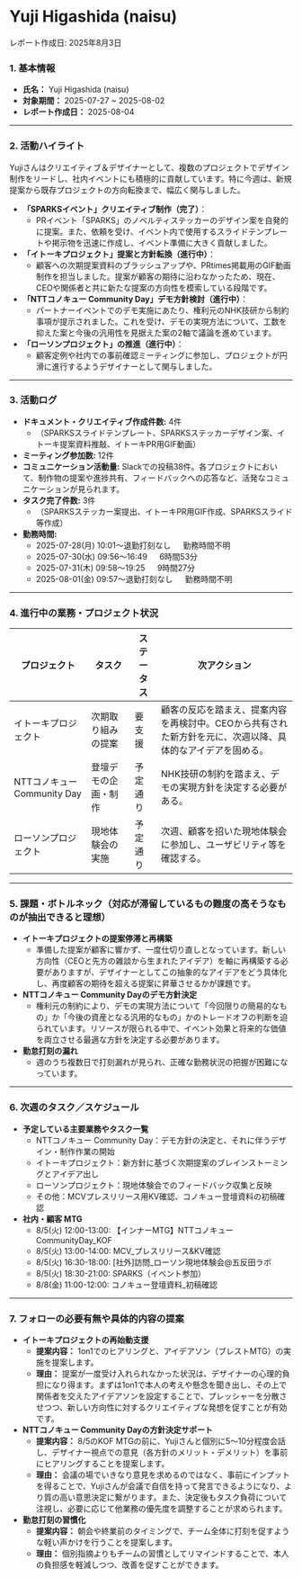# Yuji Higashida (naisu)

レポート作成日: 2025年8月3日

### 1. 基本情報

- **氏名：** Yuji Higashida (naisu)
- **対象期間：** 2025-07-27 ~ 2025-08-02
- **レポート作成日：** 2025-08-04

---

### 2. 活動ハイライト

Yujiさんはクリエイティブ＆デザイナーとして、複数のプロジェクトでデザイン制作をリードし、社内イベントにも積極的に貢献しています。特に今週は、新規提案から既存プロジェクトの方向転換まで、幅広く関与しました。

- **「SPARKSイベント」クリエイティブ制作（完了）**：
    - PRイベント「SPARKS」のノベルティステッカーのデザイン案を自発的に提案。また、依頼を受け、イベント内で使用するスライドテンプレートや掲示物を迅速に作成し、イベント準備に大きく貢献しました。
- **「イトーキプロジェクト」提案と方針転換（進行中）**：
    - 顧客への次期提案資料のブラッシュアップや、PRtimes掲載用のGIF動画制作を担当しました。提案が顧客の期待に沿わなかったため、現在、CEOや関係者と共に新たな提案の方向性を模索している段階です。
- **「NTTコノキュー Community Day」デモ方針検討（進行中）**：
    - パートナーイベントでのデモ実施にあたり、権利元のNHK技研から制約事項が提示されました。これを受け、デモの実現方法について、工数を抑えた案と今後の汎用性を見据えた案の2軸で議論を進めています。
- **「ローソンプロジェクト」の推進（進行中）**：
    - 顧客定例や社内での事前確認ミーティングに参加し、プロジェクトが円滑に進行するようデザイナーとして関与しました。

---

### 3. 活動ログ

- **ドキュメント・クリエイティブ作成件数:** 4件
    - （SPARKSスライドテンプレート、SPARKSステッカーデザイン案、イトーキ提案資料推敲、イトーキPR用GIF動画）
- **ミーティング参加数:** 12件
- **コミュニケーション活動量:** Slackでの投稿38件。各プロジェクトにおいて、制作物の提案や進捗共有、フィードバックへの応答など、活発なコミュニケーションが見られます。
- **タスク完了件数:** 3件
    - （SPARKSステッカー案提出、イトーキPR用GIF作成、SPARKSスライド等作成）
- **勤務時間:**
    - 2025-07-28(月) 10:01〜退勤打刻なし 　 勤務時間不明
    - 2025-07-30(水) 09:56〜16:49 　 6時間53分
    - 2025-07-31(木) 09:58〜19:25 　 9時間27分
    - 2025-08-01(金) 09:57〜退勤打刻なし 　 勤務時間不明

---

### 4. 進行中の業務・プロジェクト状況

| プロジェクト | タスク | ステータス | 次アクション |
| --- | --- | --- | --- |
| イトーキプロジェクト | 次期取り組みの提案 | 要支援 | 顧客の反応を踏まえ、提案内容を再検討中。CEOから共有された新方針を元に、次週以降、具体的なアイデアを固める。 |
| NTTコノキュー Community Day | 登壇デモの企画・制作 | 予定通り | NHK技研の制約を踏まえ、デモの実現方針を決定する必要がある。 |
| ローソンプロジェクト | 現地体験会の実施 | 予定通り | 次週、顧客を招いた現地体験会に参加し、ユーザビリティ等を確認する。 |

---

### 5. 課題・ボトルネック（対応が滞留しているもの難度の高そうなものが抽出できると理想）

- **イトーキプロジェクトの提案停滞と再構築**
    - 準備した提案が顧客に響かず、一度仕切り直しとなっています。新しい方向性（CEOと先方の雑談から生まれたアイデア）を軸に再構築する必要がありますが、デザイナーとしてこの抽象的なアイデアをどう具体化し、再度顧客の期待を超える提案に昇華させるかが課題です。
- **NTTコノキュー Community Dayのデモ方針決定**
    - 権利元の制約により、デモの実現方法について「今回限りの簡易的なもの」か「今後の資産となる汎用的なもの」かのトレードオフの判断を迫られています。リソースが限られる中で、イベント効果と将来的な価値を両立させる最適な方針を決定する必要があります。
- **勤怠打刻の漏れ**
    - 週のうち複数日で打刻漏れが見られ、正確な勤務状況の把握が困難になっています。

---

### 6. 次週のタスク／スケジュール

- **予定している主要業務やタスク一覧**
    - NTTコノキュー Community Day：デモ方針の決定と、それに伴うデザイン・制作作業の開始
    - イトーキプロジェクト：新方針に基づく次期提案のブレインストーミングとアイデア出し
    - ローソンプロジェクト：現地体験会でのフィードバック収集と反映
    - その他：MCVプレスリリース用KV確認、コノキュー登壇資料の初稿確認
- **社内・顧客 MTG**
    - 8/5(火) 12:00-13:00: 【インナーMTG】NTTコノキューCommunityDay_KOF
    - 8/5(火) 13:00-14:00: MCV_プレスリリース&KV確認
    - 8/5(火) 16:30-18:00: [社外]訪問_ローソン現地体験会@五反田ラボ
    - 8/5(火) 18:30-21:00: SPARKS（イベント参加）
    - 8/8(金) 11:00-12:00: コノキュー登壇資料_初稿確認

---

### 7. フォローの必要有無や具体的内容の提案

- **イトーキプロジェクトの再始動支援**
    - **提案内容：** 1on1でのヒアリングと、アイデアソン（ブレストMTG）の実施を提案します。
    - **理由：** 提案が一度受け入れられなかった状況は、デザイナーの心理的負担になり得ます。まずは1on1で本人の考えや懸念を聞き出し、その上で関係者を交えたアイデアソンを設定することで、プレッシャーを分散させつつ、新しい方向性に対するクリエイティブな発想を促すことが有効です。
- **NTTコノキュー Community Dayの方針決定サポート**
    - **提案内容：** 8/5のKOF MTGの前に、Yujiさんと個別に5〜10分程度会話し、デザイナー視点での意見（各方針のメリット・デメリット）を事前にヒアリングすることを提案します。
    - **理由：** 会議の場でいきなり意見を求めるのではなく、事前にインプットを得ることで、Yujiさんが会議で自信を持って発言できるようになり、より質の高い意思決定に繋がります。また、決定後もタスク負荷について注視し、必要に応じて他業務の優先度を調整することが求められます。
- **勤怠打刻の習慣化**
    - **提案内容：** 朝会や終業前のタイミングで、チーム全体に打刻を促すような軽い声かけを行うことを提案します。
    - **理由：** 個別指摘よりもチームの習慣としてリマインドすることで、本人の負担感を軽減しつつ、改善を促すことができます。